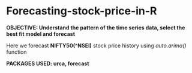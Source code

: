 # Forecasting-stock-price-in-R
**OBJECTIVE: Understand the pattern of the time series data, select the best fit model and forecast**

Here we forecast **NIFTY50(^NSEI)** stock price history using _auto.arima()_ function

**PACKAGES USED: urca, forecast**
